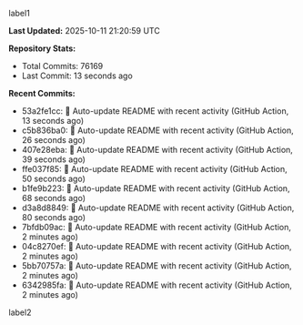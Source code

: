 
label1 
<!-- ACTIVITY_START -->
**Last Updated:** 2025-10-11 21:20:59 UTC

**Repository Stats:**
- Total Commits: 76169
- Last Commit: 13 seconds ago

**Recent Commits:**
- 53a2fe1cc: 🤖 Auto-update README with recent activity (GitHub Action, 13 seconds ago)
- c5b836ba0: 🤖 Auto-update README with recent activity (GitHub Action, 26 seconds ago)
- 407e28eba: 🤖 Auto-update README with recent activity (GitHub Action, 39 seconds ago)
- ffe037f85: 🤖 Auto-update README with recent activity (GitHub Action, 50 seconds ago)
- b1fe9b223: 🤖 Auto-update README with recent activity (GitHub Action, 68 seconds ago)
- d3a8d8849: 🤖 Auto-update README with recent activity (GitHub Action, 80 seconds ago)
- 7bfdb09ac: 🤖 Auto-update README with recent activity (GitHub Action, 2 minutes ago)
- 04c8270ef: 🤖 Auto-update README with recent activity (GitHub Action, 2 minutes ago)
- 5bb70757a: 🤖 Auto-update README with recent activity (GitHub Action, 2 minutes ago)
- 6342985fa: 🤖 Auto-update README with recent activity (GitHub Action, 2 minutes ago)
<!-- ACTIVITY_END -->

label2
